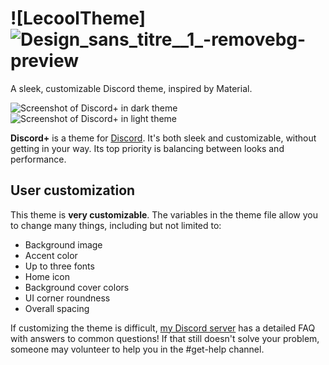 # ![LecoolTheme]![Design_sans_titre__1_-removebg-preview](https://github.com/Lecooldu974/lecooldu974theme/assets/93920182/ad09835d-bf05-4dc6-907c-776c53f0cf61)

A sleek, customizable Discord theme, inspired by Material.

![Screenshot of Discord+ in dark theme](https://cdn.discordapp.com/attachments/560369937084973067/852549506298150922/unknown.png)
![Screenshot of Discord+ in light theme](https://cdn.discordapp.com/attachments/560369937084973067/852549509154471946/unknown.png)

**Discord+** is a theme for [Discord](https://discord.com). It's both sleek and customizable, without getting in your way. Its top priority is balancing between looks and performance.

## User customization
This theme is **very customizable**.
The variables in the theme file allow you to change many things, including but not limited to:
* Background image
* Accent color
* Up to three fonts
* Home icon
* Background cover colors
* UI corner roundness
* Overall spacing

If customizing the theme is difficult, [my Discord server](https://discord.gg/invite/2Jwh2nS) has a detailed FAQ with answers to common questions! If that still doesn't solve your problem, someone may volunteer to help you in the #get-help channel.
